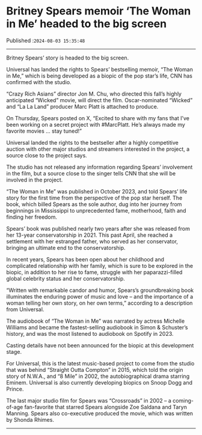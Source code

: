 # Britney Spears memoir ‘The Woman in Me’ headed to the big screen

Published :`2024-08-03 15:35:48`

---

Britney Spears’ story is headed to the big screen.

Universal has landed the rights to Spears’ bestselling memoir, “The Woman in Me,” which is being developed as a biopic of the pop star’s life, CNN has confirmed with the studio.

“Crazy Rich Asians” director Jon M. Chu, who directed this fall’s highly anticipated “Wicked” movie, will direct the film. Oscar-nominated “Wicked” and “La La Land” producer Marc Platt is attached to produce.

On Thursday, Spears posted on X, “Excited to share with my fans that I’ve been working on a secret project with #MarcPlatt. He’s always made my favorite movies … stay tuned!”

Universal landed the rights to the bestseller after a highly competitive auction with other major studios and streamers interested in the project, a source close to the project says.

The studio has not released any information regarding Spears’ involvement in the film, but a source close to the singer tells CNN that she will be involved in the project.

“The Woman in Me” was published in October 2023, and told Spears’ life story for the first time from the perspective of the pop star herself. The book, which billed Spears as the sole author, dug into her journey from beginnings in Mississippi to unprecedented fame, motherhood, faith and finding her freedom.

Spears’ book was published nearly two years after she was released from her 13-year conservatorship in 2021. This past April, she reached a settlement with her estranged father, who served as her conservator, bringing an ultimate end to the conservatorship.

In recent years, Spears has been open about her childhood and complicated relationship with her family, which is sure to be explored in the biopic, in addition to her rise to fame, struggle with her paparazzi-filled global celebrity status and her conservatorship.

“Written with remarkable candor and humor, Spears’s groundbreaking book illuminates the enduring power of music and love – and the importance of a woman telling her own story, on her own terms,” according to a description from Universal.

The audiobook of “The Woman in Me” was narrated by actress Michelle Williams and became the fastest-selling audiobook in Simon & Schuster’s history, and was the most listened to audiobook on Spotify in 2023.

Casting details have not been announced for the biopic at this development stage.

For Universal, this is the latest music-based project to come from the studio that was behind “Straight Outta Compton” in 2015, which told the origin story of N.W.A., and “8 Mile” in 2002, the autobiographical drama starring Eminem. Universal is also currently developing biopics on Snoop Dogg and Prince.

The last major studio film for Spears was “Crossroads” in 2002 – a coming-of-age fan-favorite that starred Spears alongside Zoe Saldana and Taryn Manning. Spears also co-executive produced the movie, which was written by Shonda Rhimes.

---

